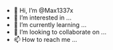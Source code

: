 - 👋 Hi, I’m @Max1337x
- 👀 I’m interested in ...
- 🌱 I’m currently learning ...
- 💞️ I’m looking to collaborate on ...
- 📫 How to reach me ...

<!---
Max1337x/Max1337x is a ✨ special ✨ repository because its `README.md` (this file) appears on your GitHub profile.
You can click the Preview link to take a look at your changes.
--->
